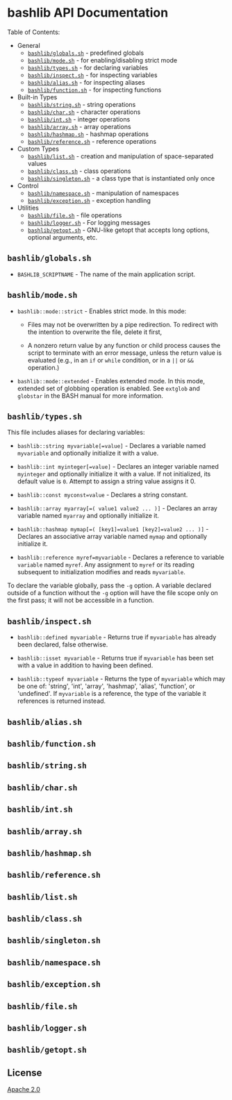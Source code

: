 # bashlib API Documentation

Table of Contents:

* General
    * [`bashlib/globals.sh`](#globals) - predefined globals
    * [`bashlib/mode.sh`](#mode) - for enabling/disabling strict mode
    * [`bashlib/types.sh`](#types) - for declaring variables
    * [`bashlib/inspect.sh`](#inspect) - for inspecting variables
    * [`bashlib/alias.sh`](#alias) - for inspecting aliases
    * [`bashlib/function.sh`](#function) - for inspecting functions
* Built-in Types
    * [`bashlib/string.sh`](#string) - string operations
    * [`bashlib/char.sh`](#char) - character operations
    * [`bashlib/int.sh`](#int) - integer operations
    * [`bashlib/array.sh`](#array) - array operations
    * [`bashlib/hashmap.sh`](#hashmap) - hashmap operations
    * [`bashlib/reference.sh`](#reference) - reference operations
* Custom Types
    * [`bashlib/list.sh`](#list) - creation and manipulation of space-separated values
    * [`bashlib/class.sh`](#class) - class operations
    * [`bashlib/singleton.sh`](#singleton) - a class type that is instantiated only once
* Control
    * [`bashlib/namespace.sh`](#namespace) - manipulation of namespaces
    * [`bashlib/exception.sh`](#exception) - exception handling
* Utilities
    * [`bashlib/file.sh`](#file) - file operations
    * [`bashlib/logger.sh`](#logger) - For logging messages
    * [`bashlib/getopt.sh`](#getopt) - GNU-like getopt that accepts long options, optional arguments, etc.

## <a name="globals"></a>`bashlib/globals.sh`

* `BASHLIB_SCRIPTNAME` - The name of the main application script.


## <a name="mode"></a>`bashlib/mode.sh`

* `bashlib::mode::strict` - Enables strict mode.  In this mode:
  * Files may not be overwritten by a pipe redirection.  To redirect with the
    intention to overwrite the file, delete it first,

  * A nonzero return value by any function or child process causes the script
    to terminate with an error message, unless the return value is evaluated
    (e.g., in an `if` or `while` condition, or in a `||` or `&&` operation.)

* `bashlib::mode::extended` - Enables extended mode.  In this mode, extended
  set of globbing operation is enabled.  See `extglob` and `globstar` in the
  BASH manual for more information.


## <a name="types"></a>`bashlib/types.sh`

This file includes aliases for declaring variables:

* `bashlib::string myvariable[=value]` - Declares a variable named `myvariable`
  and optionally initialize it with a value.

* `bashlib::int myinteger[=value]` - Declares an integer variable named
  `myinteger` and optionally initialize it with a value. If not initialized,
  its default value is `0`. Attempt to assign a string value assigns it 0.

* `bashlib::const myconst=value` - Declares a string constant.

* `bashlib::array myarray[=( value1 value2 ... )]` - Declares an array variable
  named `myarray` and optionally initialize it.

* `bashlib::hashmap mymap[=( [key1]=value1 [key2]=value2 ... )]` - Declares an
  associative array variable named `mymap` and optionally initialize it.

* `bashlib::reference myref=myvariable` - Declares a reference to variable
  `variable` named `myref`. Any assignment to `myref` or its reading subsequent
  to initialization modifies and reads `myvariable`.

To declare the variable globally, pass the `-g` option.  A variable declared
outside of a function without the `-g` option will have the file scope only on
the first pass; it will not be accessible in a function.


## <a name="inspect"></a>`bashlib/inspect.sh`

* `bashlib::defined myvariable` - Returns true if `myvariable` has already been
  declared, false otherwise.

* `bashlib::isset myvariable` - Returns true if `myvariable` has been set with
  a value in addition to having been defined.

* `bashlib::typeof myvariable` - Returns the type of `myvariable` which may be one of:
  'string', 'int', 'array', 'hashmap', 'alias', 'function', or 'undefined'. If
  `myvariable` is a reference, the type of the variable it references is
  returned instead.

## <a name="alias"></a>`bashlib/alias.sh`
## <a name="function"></a>`bashlib/function.sh`

## <a name="string"></a>`bashlib/string.sh`
## <a name="char"></a>`bashlib/char.sh`
## <a name="int"></a>`bashlib/int.sh`
## <a name="array"></a>`bashlib/array.sh`
## <a name="hashmap"></a>`bashlib/hashmap.sh`
## <a name="reference"></a>`bashlib/reference.sh`

## <a name="list"></a>`bashlib/list.sh`
## <a name="class"></a>`bashlib/class.sh`
## <a name="singleton"></a>`bashlib/singleton.sh`

## <a name="namespace"></a>`bashlib/namespace.sh`
## <a name="exception"></a>`bashlib/exception.sh`

## <a name="file"></a>`bashlib/file.sh`
## <a name="logger"></a>`bashlib/logger.sh`
## <a name="getopt"></a>`bashlib/getopt.sh`


## License

[Apache 2.0]


[Apache 2.0]: <https://github.com/markuskimius/bashlib/blob/master/LICENSE>

